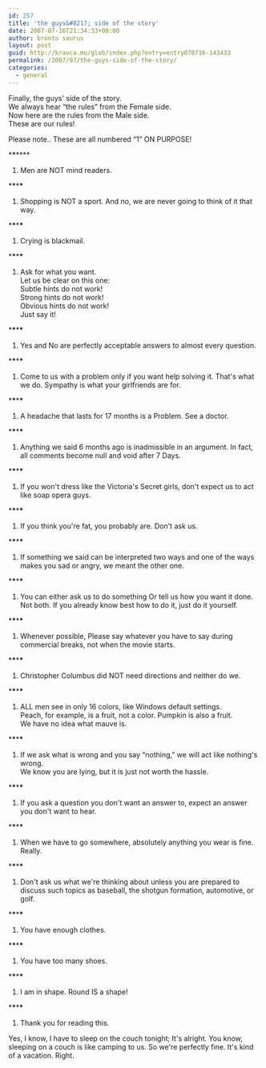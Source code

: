 ```yaml
---
id: 257
title: 'the guys&#8217; side of the story'
date: 2007-07-16T21:34:33+00:00
author: bronto saurus
layout: post
guid: http://kravca.mu/glob/index.php?entry=entry070716-143433
permalink: /2007/07/the-guys-side-of-the-story/
categories:
  - general
---
```

Finally, the guys' side of the story.  
We always hear &#8220;the rules&#8221; from the Female side.  
Now here are the rules from the Male side.  
These are our rules!

Please note.. These are all numbered &#8220;1&#8221; ON PURPOSE!

\***\***\****

1. Men are NOT mind readers.

\***\***\***\***

1. Shopping is NOT a sport. And no, we are never going to think of it that way.

\***\***\***\***

1. Crying is blackmail.

\***\***\***\***

1. Ask for what you want.  
Let us be clear on this one:  
Subtle hints do not work!  
Strong hints do not work!  
Obvious hints do not work!  
Just say it!

\***\***\***\***

1. Yes and No are perfectly acceptable answers to almost every question.

\***\***\***\***

1. Come to us with a problem only if you want help solving it. That's what we do. Sympathy is what your girlfriends are for.

\***\***\***\***

1. A headache that lasts for 17 months is a Problem. See a doctor.

\***\***\***\***

1. Anything we said 6 months ago is inadmissible in an argument. In fact, all comments become null and void after 7 Days.

\***\***\***\***

1. If you won't dress like the Victoria's Secret girls, don't expect us to act like soap opera guys.

\***\***\***\***

1. If you think you're fat, you probably are. Don't ask us.

\***\***\***\***

1. If something we said can be interpreted two ways and one of the ways makes you sad or angry, we meant the other one.

\***\***\***\***

1. You can either ask us to do something Or tell us how you want it done.  
Not both. If you already know best how to do it, just do it yourself.

\***\***\***\***

1. Whenever possible, Please say whatever you have to say during commercial breaks, not when the movie starts.

\***\***\***\***

1. Christopher Columbus did NOT need directions and neither do we.

\***\***\***\***

1. ALL men see in only 16 colors, like Windows default settings.  
Peach, for example, is a fruit, not a color. Pumpkin is also a fruit.  
We have no idea what mauve is.

\***\***\***\***

1. If we ask what is wrong and you say &#8220;nothing,&#8221; we will act like nothing's wrong.  
We know you are lying, but it is just not worth the hassle.

\***\***\***\***

1. If you ask a question you don't want an answer to, expect an answer you don't want to hear.

\***\***\***\***

1. When we have to go somewhere, absolutely anything you wear is fine. Really.

\***\***\***\***

1. Don't ask us what we're thinking about unless you are prepared to discuss such topics as baseball, the shotgun formation, automotive, or golf.

\***\***\***\***

1. You have enough clothes.

\***\***\***\***

1. You have too many shoes.

\***\***\***\***

1. I am in shape. Round IS a shape!

\***\***\***\***

1. Thank you for reading this.

Yes, I know, I have to sleep on the couch tonight; It's alright. You know, sleeping on a couch is like camping to us. So we're perfectly fine. It's kind of a vacation. Right.